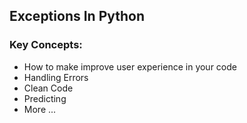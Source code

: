 ## Exceptions In Python

### Key Concepts:
- How to make improve user experience in your code
- Handling Errors
- Clean Code
- Predicting
- More ...